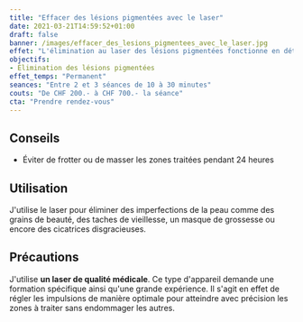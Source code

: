 ```yaml
---
title: "Effacer des lésions pigmentées avec le laser"
date: 2021-03-21T14:59:52+01:00
draft: false
banner: /images/effacer_des_lesions_pigmentees_avec_le_laser.jpg
effet: "L'élimination au laser des lésions pigmentées fonctionne en détruisant le pigment à l'intérieur de la peau sans avoir besoin d'une excision. De courtes impulsions de lumière intense traversent la peau pour être sélectivement absorbées par le pigment mélanique dans la lésion. Le pigment est alors décomposé en particules plus petites, qui seront éliminées par le système immunitaire."
objectifs:
- Élimination des lésions pigmentées
effet_temps: "Permanent"
seances: "Entre 2 et 3 séances de 10 à 30 minutes"
couts: "De CHF 200.- à CHF 700.- la séance"
cta: "Prendre rendez-vous"
---
```


## Conseils

* Éviter de frotter ou de masser les zones traitées pendant 24 heures

## Utilisation

J'utilise le laser pour éliminer des imperfections de la peau comme des grains de beauté, des taches de vieillesse, un masque de grossesse ou encore des cicatrices disgracieuses.

## Précautions

J'utilise **un laser de qualité médicale**. Ce type d'appareil demande une formation spécifique ainsi qu'une grande expérience. Il s'agit en effet de régler les impulsions de manière optimale pour atteindre avec précision les zones à traiter sans endommager les autres.
